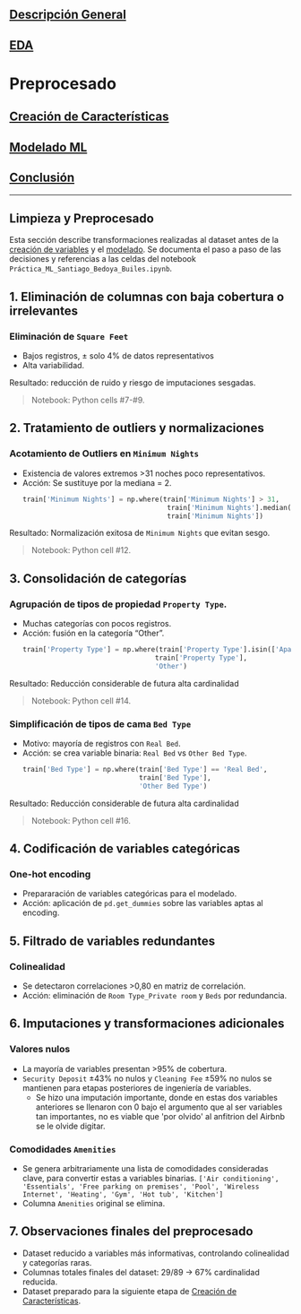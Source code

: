 ## [Descripción General](../README.md)
## [EDA](../data_exploration/exploration.md)
# Preprocesado
## [Creación de Características](../feature_creation/features.md)
## [Modelado ML](../model_building/model.md)
## [Conclusión](../conclusion/conclusion.md)

---

## Limpieza y Preprocesado

Esta sección describe transformaciones realizadas al dataset antes de la [creación de variables](../feature_creation/features.md) y el [modelado](../model_building/model.md). Se documenta el paso a paso de las decisiones y referencias a las celdas del notebook `Práctica_ML_Santiago_Bedoya_Builes.ipynb`.

## 1. Eliminación de columnas con baja cobertura o irrelevantes

### Eliminación de `Square Feet`
- Bajos registros, ± solo 4% de datos representativos
- Alta variabilidad.

Resultado: reducción de ruido y riesgo de imputaciones sesgadas.

> Notebook: Python cells #7-#9.

## 2. Tratamiento de outliers y normalizaciones

### Acotamiento de Outliers en `Minimum Nights`
- Existencia de valores extremos >31 noches poco representativos.
- Acción: Se sustituye por la mediana = 2.
   ```python
   train['Minimum Nights'] = np.where(train['Minimum Nights'] > 31,
                                       train['Minimum Nights'].median(),
                                       train['Minimum Nights'])
   ```

Resultado: Normalización exitosa de `Minimum Nights` que evitan sesgo.

> Notebook: Python cell #12.

## 3. Consolidación de categorías

### Agrupación de tipos de propiedad `Property Type`.
- Muchas categorías con pocos registros.
- Acción: fusión en la categoría “Other”.
   ```python
   train['Property Type'] = np.where(train['Property Type'].isin(['Apartment', 'House', 'Condominium', 'Bed & Breakfast', 'Loft', 'Other']),
                                    train['Property Type'],
                                    'Other')
   ```
Resultado: Reducción considerable de futura alta cardinalidad

> Notebook: Python cell #14.

### Simplificación de tipos de cama `Bed Type`
- Motivo: mayoría de registros con `Real Bed`.
- Acción: se crea variable binaria: `Real Bed` vs `Other Bed Type`.
   ```python
   train['Bed Type'] = np.where(train['Bed Type'] == 'Real Bed',
                                train['Bed Type'],
                                'Other Bed Type')
   ```
Resultado: Reducción considerable de futura alta cardinalidad

> Notebook: Python cell #16.

## 4. Codificación de variables categóricas

### One-hot encoding
- Prepararación de variables categóricas para el modelado.
- Acción: aplicación de `pd.get_dummies` sobre las variables aptas al encoding.

## 5. Filtrado de variables redundantes

### Colinealidad
- Se detectaron correlaciones >0,80 en matriz de correlación.
- Acción: eliminación de `Room Type_Private room` y `Beds` por redundancia.

## 6. Imputaciones y transformaciones adicionales

### Valores nulos
- La mayoría de variables presentan >95% de cobertura.
- `Security Deposit` ±43% no nulos y `Cleaning Fee` ±59% no nulos se mantienen para etapas posteriores de ingeniería de variables.
   - Se hizo una imputación importante, donde en estas dos variables anteriores se llenaron con 0 bajo el argumento que al ser variables tan importantes, no es viable que 'por olvido' al anfitrion del Airbnb se le olvide digitar.

### Comodidades `Amenities`
- Se genera arbitrariamente una lista de comodidades consideradas clave, para convertir estas a variables binarias. `['Air conditioning', 'Essentials', 'Free parking on premises', 'Pool', 'Wireless Internet', 'Heating', 'Gym', 'Hot tub', 'Kitchen']`
- Columna `Amenities` original se elimina.

## 7. Observaciones finales del preprocesado

- Dataset reducido a variables más informativas, controlando colinealidad y categorías raras.
- Columnas totales finales del dataset: 29/89 → 67% cardinalidad reducida.
- Dataset preparado para la siguiente etapa de [Creación de Características](../feature_creation/features.md).